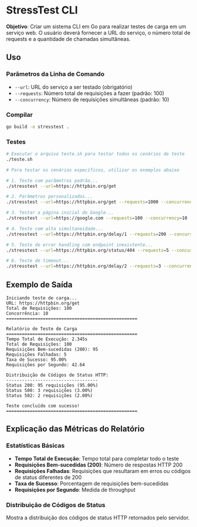 # StressTest CLI

**Objetivo**: Criar um sistema CLI em Go para realizar testes de carga em um serviço web. O usuário deverá fornecer a URL do serviço, o número total de requests e a quantidade de chamadas simultâneas.

## Uso

### Parâmetros da Linha de Comando

- `--url`: URL do serviço a ser testado (obrigatório)
- `--requests`: Número total de requisições a fazer (padrão: 100)
- `--concurrency`: Número de requisições simultâneas (padrão: 10)

### Compilar


```bash
go build -o stresstest .
```

### Testes

```bash
# Executar o arquivo teste.sh para testar todos os cenários de teste
./teste.sh

# Para testar os cenários específicos, utilizar os exemplos abaixo

# 1. Teste com parâmetros padrão...
./stresstest --url=https://httpbin.org/get

# 2. Parâmetros personalizados...
./stresstest --url=https://httpbin.org/get --requests=1000 --concurrency=50

# 3. Testar a página inicial do Google...
./stresstest --url=https://google.com --requests=100 --concurrency=10

# 4. Teste com alta simultaneidade...
./stresstest --url=https://httpbin.org/delay/1 --requests=200 --concurrency=50

# 5. Teste de error handling com endpoint inexistente...
./stresstest --url=https://httpbin.org/status/404 --requests=5 --concurrency=2

# 6. Teste de timeout...
./stresstest --url=https://httpbin.org/delay/2 --requests=3 --concurrency=2
```

## Exemplo de Saída

```
Iniciando teste de carga...
URL: https://httpbin.org/get
Total de Requisições: 100
Concorrência: 10
==================================================

Relatório de Teste de Carga
==================================================
Tempo Total de Execução: 2.345s
Total de Requisições: 100
Requisições Bem-sucedidas (200): 95
Requisições Falhadas: 5
Taxa de Sucesso: 95.00%
Requisições por Segundo: 42.64

Distribuição de Códigos de Status HTTP:
-----------------------------------
Status 200: 95 requisições (95.00%)
Status 500: 3 requisições (3.00%)
Status 502: 2 requisições (2.00%)

Teste concluído com sucesso!
==================================================
```

## Explicação das Métricas do Relatório

### Estatísticas Básicas
- **Tempo Total de Execução**: Tempo total para completar todo o teste
- **Requisições Bem-sucedidas (200)**: Número de respostas HTTP 200
- **Requisições Falhadas**: Requisições que resultaram em erros ou códigos de status diferentes de 200
- **Taxa de Sucesso**: Porcentagem de requisições bem-sucedidas
- **Requisições por Segundo**: Medida de throughput

### Distribuição de Códigos de Status
Mostra a distribuição dos códigos de status HTTP retornados pelo servidor.
